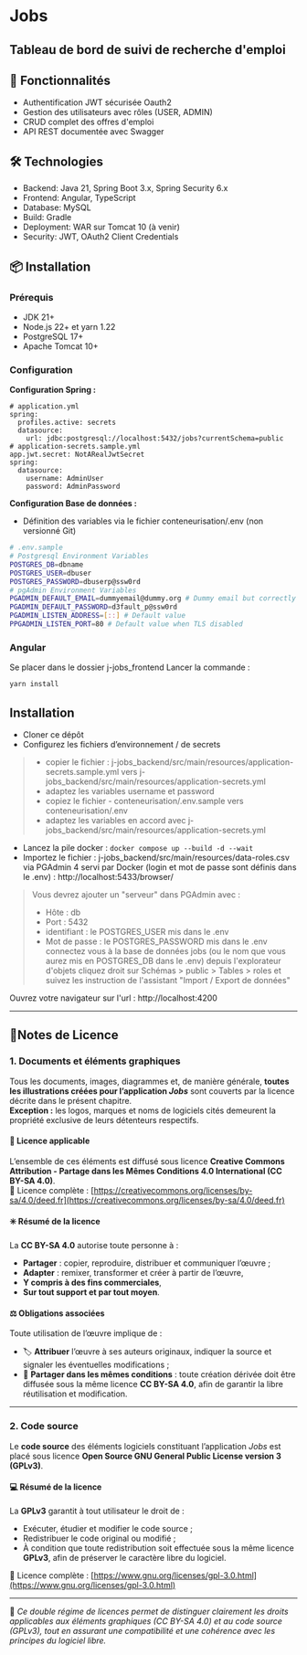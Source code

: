 
# Jobs
## Tableau de bord de suivi de recherche d'emploi

## 🚀 Fonctionnalités
- Authentification JWT sécurisée Oauth2
- Gestion des utilisateurs avec rôles (USER, ADMIN)
- CRUD complet des offres d'emploi
- API REST documentée avec Swagger

## 🛠️ Technologies
- Backend: Java 21, Spring Boot 3.x, Spring Security 6.x
- Frontend: Angular, TypeScript
- Database: MySQL
- Build: Gradle
- Deployment: WAR sur Tomcat 10 (à venir)
- Security: JWT, OAuth2 Client Credentials

## 📦 Installation

### Prérequis
- JDK 21+
- Node.js 22+ et yarn 1.22
- PostgreSQL 17+
- Apache Tomcat 10+

### Configuration
**Configuration Spring :**
```properties
# application.yml
spring:
  profiles.active: secrets
  datasource:
    url: jdbc:postgresql://localhost:5432/jobs?currentSchema=public
# application-secrets.sample.yml
app.jwt.secret: NotARealJwtSecret
spring:
  datasource:
    username: AdminUser
    password: AdminPassword
```

**Configuration Base de données :**
- Définition des variables via le fichier conteneurisation/.env (non versionné Git)

```bash
# .env.sample
# Postgresql Environment Variables
POSTGRES_DB=dbname
POSTGRES_USER=dbuser
POSTGRES_PASSWORD=dbuserp@ssw0rd
# pgAdmin Environment Variables
PGADMIN_DEFAULT_EMAIL=dummyemail@dummy.org # Dummy email but correctly form
PGADMIN_DEFAULT_PASSWORD=d3fault_p@ssw0rd
PGADMIN_LISTEN_ADDRESS=[::] # Default value
PPGADMIN_LISTEN_PORT=80 # Default value when TLS disabled
```

### Angular 

Se placer dans le dossier j-jobs_frontend
Lancer la commande : 
``` bash
yarn install
```

## Installation 
- Cloner ce dépôt
- Configurez les fichiers d’environnement / de secrets
> - copier le fichier : j-jobs_backend/src/main/resources/application-secrets.sample.yml vers j-jobs_backend/src/main/resources/application-secrets.yml
>  - adaptez les variables username et  password
>  - copiez le fichier -   conteneurisation/.env.sample vers conteneurisation/.env
>  - adaptez les variables en accord avec j-jobs_backend/src/main/resources/application-secrets.yml
- Lancez la pile docker : `` docker compose up --build -d --wait ``
- Importez le fichier :  j-jobs_backend/src/main/resources/data-roles.csv via PGAdmin 4 servi par Docker (login et mot de passe sont définis dans le .env) : http://localhost:5433/browser/
>  Vous devrez ajouter un "serveur" dans PGAdmin avec : 
> - Hôte : db
> - Port : 5432
> - identifiant : le POSTGRES_USER mis dans le .env
> - Mot de passe : le POSTGRES_PASSWORD mis dans le .env
> connectez vous à la base de données jobs (ou le nom que vous aurez mis en POSTGRES_DB dans le .env) depuis l'explorateur d'objets
> cliquez droit sur Schémas > public > Tables > roles et suivez les instruction de l'assistant "Import / Export de données"

Ouvrez votre navigateur sur l'url : http://localhost:4200

---

## 📝Notes de Licence

### 1. Documents et éléments graphiques

Tous les documents, images, diagrammes et, de manière générale, **toutes les illustrations créées pour l’application _Jobs_** sont couverts par la licence décrite dans le présent chapitre.  
**Exception :** les logos, marques et noms de logiciels cités demeurent la propriété exclusive de leurs détenteurs respectifs.

#### 📄 Licence applicable
L’ensemble de ces éléments est diffusé sous licence **Creative Commons Attribution - Partage dans les Mêmes Conditions 4.0 International (CC BY-SA 4.0)**.  
🔗 Licence complète : [https://creativecommons.org/licenses/by-sa/4.0/deed.fr](https://creativecommons.org/licenses/by-sa/4.0/deed.fr)

#### ✳️ Résumé de la licence
La **CC BY-SA 4.0** autorise toute personne à :

- **Partager** : copier, reproduire, distribuer et communiquer l’œuvre ;  
- **Adapter** : remixer, transformer et créer à partir de l’œuvre,  
- **Y compris à des fins commerciales**,  
- **Sur tout support et par tout moyen**.

#### ⚖️ Obligations associées
Toute utilisation de l’œuvre implique de :

- 🏷️ **Attribuer** l’œuvre à ses auteurs originaux, indiquer la source et signaler les éventuelles modifications ;  
- 🔁 **Partager dans les mêmes conditions** : toute création dérivée doit être diffusée sous la même licence **CC BY-SA 4.0**, afin de garantir la libre réutilisation et modification.

---

### 2. Code source

Le **code source** des éléments logiciels constituant l’application _Jobs_ est placé sous licence **Open Source GNU General Public License version 3 (GPLv3)**.

#### 💻 Résumé de la licence
La **GPLv3** garantit à tout utilisateur le droit de :

- Exécuter, étudier et modifier le code source ;  
- Redistribuer le code original ou modifié ;  
- À condition que toute redistribution soit effectuée sous la même licence **GPLv3**, afin de préserver le caractère libre du logiciel.

🔗 Licence complète : [https://www.gnu.org/licenses/gpl-3.0.html](https://www.gnu.org/licenses/gpl-3.0.html)

---

🧩 _Ce double régime de licences permet de distinguer clairement les droits applicables aux éléments graphiques (CC BY-SA 4.0) et au code source (GPLv3), tout en assurant une compatibilité et une cohérence avec les principes du logiciel libre._
